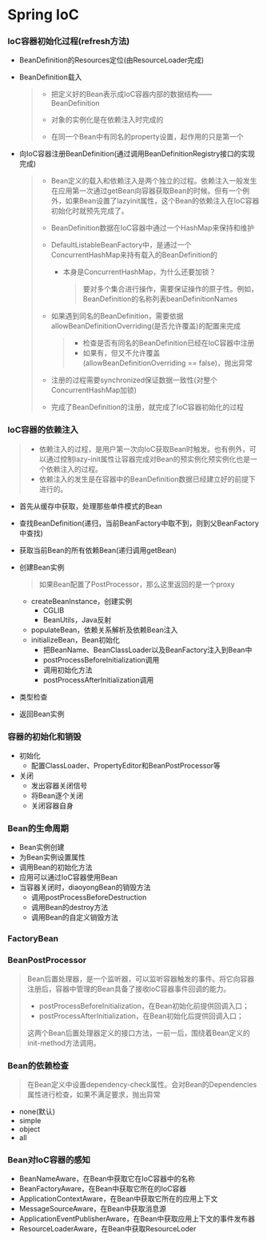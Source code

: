 # Spring IoC

### IoC容器初始化过程(refresh方法)

- BeanDefinition的Resources定位(由ResourceLoader完成)

- BeanDefinition载入

  > - 把定义好的Bean表示成IoC容器内部的数据结构——BeanDefinition
  >
  > - 对象的实例化是在依赖注入时完成的
  > - 在同一个Bean中有同名的property设置，起作用的只是第一个

- 向IoC容器注册BeanDefinition(通过调用BeanDefinitionRegistry接口的实现完成)

  > - Bean定义的载入和依赖注入是两个独立的过程。依赖注入一般发生在应用第一次通过getBean向容器获取Bean的时候。但有一个例外，如果Bean设置了lazyinit属性，这个Bean的依赖注入在IoC容器初始化时就预先完成了。
  >
  > - BeanDefinition数据在IoC容器中通过一个HashMap来保持和维护
  >
  > - DefaultListableBeanFactory中，是通过一个ConcurrentHashMap来持有载入的BeanDefinition的
  >
  >   - 本身是ConcurrentHashMap，为什么还要加锁？
  >
  >     > 要对多个集合进行操作，需要保证操作的原子性。例如，BeanDefinition的名称列表beanDefinitionNames
  >
  > - 如果遇到同名的BeanDefinition，需要依据allowBeanDefinitionOverriding(是否允许覆盖)的配置来完成
  >
  >   > - 检查是否有同名的BeanDefinition已经在IoC容器中注册
  >   > - 如果有，但又不允许覆盖(allowBeanDefinitionOverriding == false)，抛出异常
  >
  > - 注册的过程需要synchronized保证数据一致性(对整个ConcurrentHashMap加锁)
  >
  > - 完成了BeanDefinition的注册，就完成了IoC容器初始化的过程

### IoC容器的依赖注入

> - 依赖注入的过程，是用户第一次向IoC获取Bean时触发。也有例外，可以通过控制lazy-init属性让容器完成对Bean的预实例化预实例化也是一个依赖注入的过程。
> - 依赖注入的发生是在容器中的BeanDefinition数据已经建立好的前提下进行的。

- 首先从缓存中获取，处理那些单件模式的Bean

- 查找BeanDefinition(递归，当前BeanFactory中取不到，则到父BeanFactory中查找)

- 获取当前Bean的所有依赖Bean(递归调用getBean)

- 创建Bean实例

  > 如果Bean配置了PostProcessor，那么这里返回的是一个proxy

  - createBeanInstance，创建实例
    - CGLIB
    - BeanUtils，Java反射
  - populateBean，依赖关系解析及依赖Bean注入
  - initializeBean，Bean初始化
    - 把BeanName、BeanClassLoader以及BeanFactory注入到Bean中
    - postProcessBeforeInitialization调用
    - 调用初始化方法
    - postProcessAfterInitialization调用

- 类型检查

- 返回Bean实例

### 容器的初始化和销毁

- 初始化
  - 配置ClassLoader、PropertyEditor和BeanPostProcessor等
- 关闭
  - 发出容器关闭信号
  - 将Bean逐个关闭
  - 关闭容器自身

### Bean的生命周期

- Bean实例创建
- 为Bean实例设置属性
- 调用Bean的初始化方法
- 应用可以通过IoC容器使用Bean
- 当容器关闭时，diaoyongBean的销毁方法
  - 调用postProcessBeforeDestruction
  - 调用Bean的destroy方法
  - 调用Bean的自定义销毁方法

### FactoryBean



### BeanPostProcessor

> Bean后置处理器，是一个监听器，可以监听容器触发的事件。将它向容器注册后，容器中管理的Bean具备了接收IoC容器事件回调的能力。
>
> - postProcessBeforeInitialization，在Bean初始化前提供回调入口；
> - postProcessAfterInitialization，在Bean初始化后提供回调入口；
>
> 这两个Bean后置处理器定义的接口方法，一前一后，围绕着Bean定义的init-method方法调用。

### Bean的依赖检查

> 在Bean定义中设置dependency-check属性。会对Bean的Dependencies属性进行检查，如果不满足要求，抛出异常

- none(默认)
- simple
- object
- all

### Bean对IoC容器的感知

- BeanNameAware，在Bean中获取它在IoC容器中的名称
- BeanFactoryAware，在Bean中获取它所在的IoC容器
- ApplicationContextAware，在Bean中获取它所在的应用上下文
- MessageSourceAware，在Bean中获取消息源
- ApplicationEventPublisherAware，在Bean中获取应用上下文的事件发布器
- ResourceLoaderAware，在Bean中获取ResourceLoder